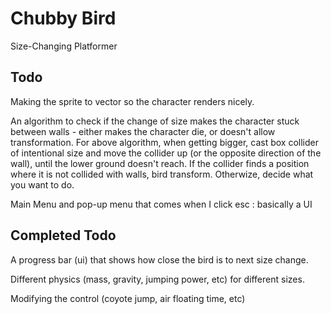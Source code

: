 # Chubby Bird
Size-Changing Platformer

## Todo
Making the sprite to vector so the character renders nicely.

An algorithm to check if the change of size makes the character stuck between walls - either makes the character die, or doesn't allow transformation.
For above algorithm, when getting bigger, cast box collider of intentional size and move the collider up (or the opposite direction of the wall), until the lower ground doesn't reach. If the collider finds a position where it is not collided with walls, bird transform. Otherwize, decide what you want to do.

Main Menu and pop-up menu that comes when I click esc : basically a UI


## Completed Todo
A progress bar (ui) that shows how close the bird is to next size change.

Different physics (mass, gravity, jumping power, etc) for different sizes.

Modifying  the control (coyote jump, air floating time, etc)

